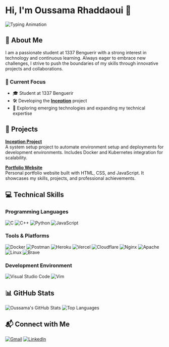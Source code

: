 # Hi, I'm Oussama Rhaddaoui 👋

![Typing Animation](https://readme-typing-svg.demolab.com?font=Source+Code+Pro&pause=1000&width=435&lines=1337+Benguerir+Student;Never+stop+learning)

## 👤 About Me
I am a passionate student at 1337 Benguerir with a strong interest in technology and continuous learning. Always eager to embrace new challenges, I strive to push the boundaries of my skills through innovative projects and collaborations.

### 🚀 Current Focus
- 🎓 Student at 1337 Benguerir
- 🛠️ Developing the [**Inception**](https://github.com/rh-oussama/inception) project
- 🌱 Exploring emerging technologies and expanding my technical expertise

## 🚀 Projects
**[Inception Project](https://github.com/rh-oussama/inception)**  
A system setup project to automate environment setup and deployments for development environments. Includes Docker and Kubernetes integration for scalability.

**[Portfolio Website](https://github.com/rh-oussama/portfolio)**  
Personal portfolio website built with HTML, CSS, and JavaScript. It showcases my skills, projects, and professional achievements.



## 💻 Technical Skills

### Programming Languages
![C](https://img.shields.io/badge/c-%2300599C.svg?style=for-the-badge&logo=c&logoColor=white)
![C++](https://img.shields.io/badge/c++-%2300599C.svg?style=for-the-badge&logo=c%2B%2B&logoColor=white)
![Python](https://img.shields.io/badge/python-3670A0?style=for-the-badge&logo=python&logoColor=ffdd54)
![JavaScript](https://img.shields.io/badge/javascript-%23323330.svg?style=for-the-badge&logo=javascript&logoColor=%23F7DF1E)

### Tools & Platforms
![Docker](https://img.shields.io/badge/docker-%230db7ed.svg?style=for-the-badge&logo=docker&logoColor=white)
![Postman](https://img.shields.io/badge/Postman-FF6C37?style=for-the-badge&logo=postman&logoColor=white)
![Heroku](https://img.shields.io/badge/heroku-%23430098.svg?style=for-the-badge&logo=heroku&logoColor=white)
![Vercel](https://img.shields.io/badge/vercel-%23000000.svg?style=for-the-badge&logo=vercel&logoColor=white)
![Cloudflare](https://img.shields.io/badge/Cloudflare-F38020?style=for-the-badge&logo=Cloudflare&logoColor=white)
![Nginx](https://img.shields.io/badge/nginx-%23009639.svg?style=for-the-badge&logo=nginx&logoColor=white)
![Apache](https://img.shields.io/badge/apache-%23D42029.svg?style=for-the-badge&logo=apache&logoColor=white)
![Linux](https://img.shields.io/badge/Linux-%23000000.svg?style=for-the-badge&logo=linux&logoColor=white)
![Brave](https://img.shields.io/badge/Brave-%23000000.svg?style=for-the-badge&logo=brave&logoColor=white)

### Development Environment
![Visual Studio Code](https://img.shields.io/badge/Visual%20Studio%20Code-0078d7.svg?style=for-the-badge&logo=visual-studio-code&logoColor=white)
![Vim](https://img.shields.io/badge/VIM-%2311AB00.svg?style=for-the-badge&logo=vim&logoColor=white)

## 📊 GitHub Stats
![Oussama's GitHub Stats](https://github-readme-stats.vercel.app/api?username=rh-oussama&hide=issues&show_icons=true&count_private=true&theme=nightowl)
![Top Languages](https://github-readme-stats.vercel.app/api/top-langs/?username=rh-oussama&layout=compact&theme=nightowl)

## 📬 Connect with Me
[![Gmail](https://img.shields.io/badge/Gmail-D14836?style=for-the-badge&logo=gmail&logoColor=white)](mailto:rhaddaoui.ou@gmail.com)
[![LinkedIn](https://img.shields.io/badge/LinkedIn-0077B5?style=for-the-badge&logo=linkedin&logoColor=white)](https://www.linkedin.com/in/oussama-rh/)
